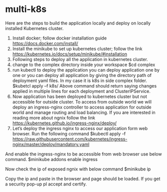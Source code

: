 # multi-k8s
Here are the steps to build the application locally and deploy on locally installed Kubernetes cluster. 
1. Install docker; follow docker installation guide https://docs.docker.com/install/
2. Install the minikube to set up kubernetes cluster; follow the link https://kubernetes.io/docs/setup/minikube/#installation
3. Following steps to deploy all the application in kubernetes cluster.
  1. change to the complex directory inside your workspace
  $cd complex
  2. run kubectl to deploy the application you can deploy application one by one or you can deploy all application by giving the directory path of deployment yaml files. In my case it is k8s in side complex folder.
  $kubetcl apply –f  k8s/
  Above command should return saying changes applied in multiple lines for each deployment and ClusterIPService.
4. Now application has been deployed to kubernetes cluster but not accessible for outside cluster. 
To access from outside world we will   deploy an ingress-nginx controller to access application for outside world and manage routing and load balancing. 
If you are interested in reading more about ngnix follow the link https://kubernetes.github.io/ingress-nginx/deploy/
5. Let’s deploy the ingress nginx to access our application form web browser.
  Run the following command 
  $kubectl apply -f https://raw.githubusercontent.com/kubernetes/ingress-nginx/master/deploy/mandatory.yaml
  
  And enable the ingress-nginx to be accessible from web browser use below command.
  $minikube addons enable ingress

  Now check the ip of exposed ngnix with below command
  $minikube ip 

  Copy the ip and paste in the browser and page should be loaded. If you get a security pop-up pl accept and certify.

